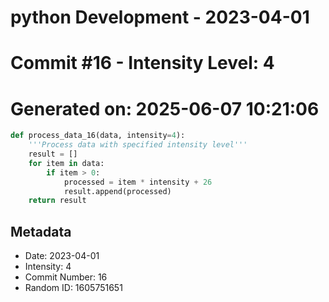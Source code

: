 ﻿# python Development - 2023-04-01
# Commit #16 - Intensity Level: 4
# Generated on: 2025-06-07 10:21:06
```python
def process_data_16(data, intensity=4):
    '''Process data with specified intensity level'''
    result = []
    for item in data:
        if item > 0:
            processed = item * intensity + 26
            result.append(processed)
    return result
```
## Metadata
- Date: 2023-04-01
- Intensity: 4
- Commit Number: 16
- Random ID: 1605751651
